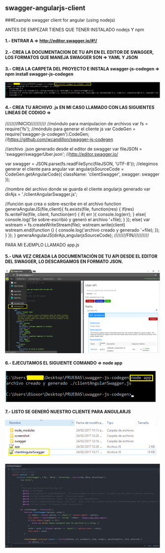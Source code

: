 ## swagger-angularjs-client
###Example swagger client for angular (using nodejs)

ANTES DE EMPEZAR TIENES QUE TENER INSTALADO nodejs Y npm

#### 1.- ENTRAR A => http://editor.swagger.io/#!/

#### 2.- CREA LA DOCUMENTACION DE TU API EN EL EDITOR DE SWAGGER, LOS FORMATOS QUE MANEJA SWAGGER SON => YAML Y JSON

#### 3.- CREA LA CARPETA DEL PROYECTO E INSTALA swagger-js-codegen => npm install swagger-js-codegen

![result firebug](https://github.com/CayetanoHerreraLuisRicardo/swagger-angularjs-client/blob/master/screenshot/2.png)

#### 4.- CREA TU ARCHIVO .js EN MI CASO LLAMADO CON LAS SIGUIENTES LINEAS DE CODIGO =>

////////INICIO//////////
//móndulo para manipulacion de archivos
var fs = require('fs');
//móndulo para generar el cliente js
var CodeGen = require('swagger-js-codegen').CodeGen;
//https://github.com/wcandillon/swagger-js-codegen

//archivo .json generado desde el editor de swagger
var fileJSON = 'swagger/swaggerUber.json';
//http://editor.swagger.io/

var swagger = JSON.parse(fs.readFileSync(fileJSON, 'UTF-8'));
//elegimos generar el cliente para angular
var angularjsSourceCode = CodeGen.getAngularCode({ className: 'clientSwagger', swagger: swagger });

//nombre del archivo donde se guarda el cliente angularjs generado
var dirAjs = './clientAngularSwagger.js';

//función que crea o sobre-escribe en el archivo
function generaAngularJS(file,client){
	fs.exists(file, function(res) {
		if(res)
			fs.writeFile(file, client, function(err) {
				if( err ){
					console.log(err);
				}
				else{
					console.log('Se sobre-escribió y generó el archivo '+file);
				}
			});
		else{
			var wstream = fs.createWriteStream(file);
			wstream.write(client)
			wstream.end(function () {
				console.log('archivo creado y generado '+file); 
			});
		}
	});	
}
generaAngularJS(dirAjs,angularjsSourceCode);
////////FIN//////////

PARA MI EJEMPLO LLAMADO app.js

#### 5.- UNA VEZ CREADA LA DOCUMENTACIÓN DE TU API DESDE EL EDITOR DEL SWAGGER, LO DESCARGAMOS EN FORMATO JSON.

![download in json format](https://github.com/CayetanoHerreraLuisRicardo/swagger-angularjs-client/blob/master/screenshot/1.png)

#### 6.- EJECUTAMOS EL SIGUIENTE COMANDO => node app

![command](https://github.com/CayetanoHerreraLuisRicardo/swagger-angularjs-client/blob/master/screenshot/3.png)

#### 7.- LISTO SE GENERÓ NUESTRO CLIENTE PARA ANGULARJS

![client generated](https://github.com/CayetanoHerreraLuisRicardo/swagger-angularjs-client/blob/master/screenshot/5.png)

![client generated](https://github.com/CayetanoHerreraLuisRicardo/swagger-angularjs-client/blob/master/screenshot/4.png)

